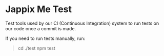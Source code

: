 Jappix Me Test
==============

Test tools used by our CI (Continuous Integration) system to run tests on our code once a commit is made.

If you need to run tests manually, run:

> cd ./test
> npm test